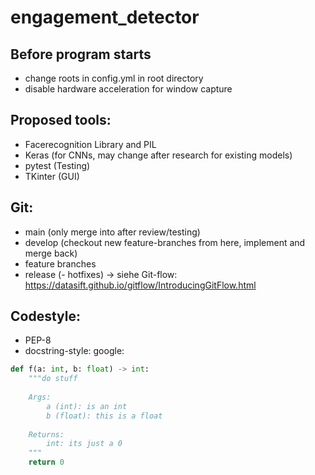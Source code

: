 # engagement_detector

## Before program starts
- change roots in config.yml in root directory
- disable hardware acceleration for window capture



## Proposed tools:
- Facerecognition Library and PIL
- Keras (for CNNs, may change after research for existing models)
- pytest (Testing)
- TKinter (GUI)

## Git:
- main (only merge into after review/testing)
- develop (checkout new feature-branches from here, implement and merge back)
- feature branches
- release
(- hotfixes)
-> siehe Git-flow: https://datasift.github.io/gitflow/IntroducingGitFlow.html

## Codestyle: 
- PEP-8
- docstring-style: google:

```python
def f(a: int, b: float) -> int:  
    """do stuff  
 
    Args:  
        a (int): is an int  
        b (float): this is a float  
  
    Returns:  
        int: its just a 0  
    """  
    return 0
```
